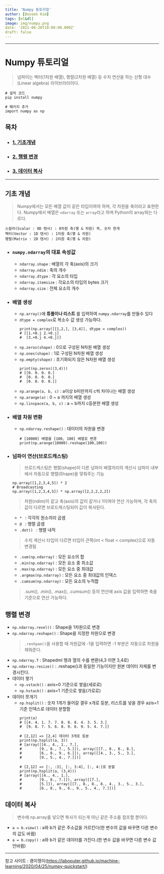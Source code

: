 ```yaml
---
title: 'Numpy 튜토리얼'
author: [Bosoek Kim]
tags: [ml&dl]
image: img/numpy.png
date: '2021-08-20T10:00:00.000Z'
draft: false
---
```


---
# Numpy 튜토리얼

> 넘파이는 벡터(1차원 배열), 행렬(2차원 배열) 등 수치 연산을 하는 선형 대수(Linear algebra) 라이브러리이다.
```
# 설치 코드
pip install numpy

# 패키지 추가
import numpy as np
```

## 목차
* ### [1. 기초개념](#기초-개념)
* ### [2. 행렬 변경](#행렬-변경)
* ### [3. 데이터 복사](#데이터-복사)

***

## 기초 개념
> Numpy에서는 모든 배열 값이 같은 타입이여야 하며, 각 차원을 축이라고 표현한다.
> Numpy에서 배열은 ```ndarray``` 또는 ```array```라고 하며 Python의 array와는 다르다.   
```
스칼라(Scalar : 0D 텐서) : 0차원 축(행 & 차원) 즉, 숫자 한개
벡터(Vector : 1D 텐서) : 1차원 축(행 & 차원)
행렬(Matrix : 2D 텐서) : 2차원 축(행 & 차원)
``` 

* ### ```numpy.ndarray```의 대표 속성값
    - ```ndarray.shape``` : 배열의 각 축(axis)의 크기
    - ```ndarray.ndim``` : 축의 개수
    - ```ndarray.dtype``` : 각 요소의 타입
    - ```ndarray.itemsize``` : 각요소의 타입의 bytes 크기
    - ```ndarray.size``` : 전체 요소의 개수
* ### 배열 생성
    - ```np.array()```에 __튜플이나 리스트__ 를 입력하여 ```numpy.ndarray```를 만들수 있다
    - ```dtype = complex```로 복소수 값 생성 가능하다.
        ```
        print(np.array([[1,2,], [3,4]], dtype = complex))
        # [[1.+0.j 2.+0.j]
        #  [3.+0.j 4.+0.j]]
        ```
    - ```np.zeros(shape)``` : 0으로 구성된 N차원 배열 생성
    - ```np.ones(shape)``` : 1로 구성된 N차원 배열 생성
    - ```np.empty(shape)``` : 초기화되지 않은 N차원 배열 생성
        ```
        print(np.zeros((3,4)))
        # [[0. 0. 0. 0.]
        #  [0. 0. 0. 0.]
        #  [0. 0. 0. 0.]]
        ```
    - ```np.arange(a, b, c)``` : a이상 b미만까지 c씩 차이나는 배열 생성
    - ```np.arange(a)``` : 0 ~ a 까지의 배열 생성
    - ```np.linspace(a, b, c)``` : a ~ b까지 c등분한 배열 생성
* ### 배열 차원 변환
    - ```np.ndarray.reshape()``` : 데이터의 차원을 변경
        ```
        # [10000] 배열을 [100, 100] 배열로 변경
        print(np.arange(10000).reshape(100,100))
        ```
* ### 넘파이 연산(브로드캐스팅)
    > 브로드캐스팅은 행렬(shape)이 다른 넘파이 배열끼리의 계산시 넘파이 내부에서 자동으로 행렬(Shape)을 맞춰주는 기능
    ```
    np.array([1,2,3,4,5]) * 2 
    # Broadcasting
    np.array([1,2,3,4,5]) * np.array([2,2,2,2,2])
    ```
    > 차원(ndim)이 같고 축(axis)의 값이 같거나 1이여야 연산 가능하며, 각 축의 값이 다르면 브로드캐스팅되어 값이 복사된다.
    - ```* ``` : 각각의 원소끼리 곱셈
    - ```@ ``` : 행렬 곱셈
    - ```.dot() ``` : 행렬 내적
    > 수치 계산시 타입이 다르면 타입이 큰쪽(int < float < complex)으로 자동 변경됨
    - ```.sum(np.ndarray)``` : 모든 요소의 합
    - ```.min(np.ndarray)``` : 모든 요소 중 최소값
    - ```.max(np.ndarray)``` : 모든 요소 중 최대값
    - ```.argmax(np.ndarray)``` : 모든 요소 중 최대값의 인덱스
    - ```.cumsum(np.ndarray)``` : 모든 요소의 누적합
    > .sum(), .min(), .max(), .cumsum() 등의 연산에 axis 값을 입력하면 축을 기준으로 연산 가능하다.

## 행렬 변경
* ```np.ndarray.revel()``` : Shape을 1차원으로 변경
* ```np.ndarray.reshape()``` : Shape을 지정한 차원으로 변경
    > ```.reshpae()```을 사용할 때 차원값에 -1을 입력하면 -1 부분은 자동으로 차원을 채워준다.
* ```np.ndarray.T``` : Shapedml 행과 열의 수를 변환(4,3 이면 3,4로)
* ```np.ndarray.resize()``` : .reshape()과 동일한 기능이지만 원본 데이터 자체를 변경시킨다.
* 데이터 쌓기
    * ```np.vstack()``` : axis=0 기준으로 쌓음(세로로)
    * ```np.hstack()``` : axis=1 기준으로 쌓음(가로로)
* 데이터 쪼개기
    * ```np.hsplit()``` : 숫자 1개가 들어갈 결우 x개로 등분, 리스트를 넣을 경우 azis=1 기준 인덱스로 데이터 분할함
        ```
        print(a)
        # [[4. 4. 1. 7. 7. 8. 8. 8. 4. 3. 5. 3.]
        #  [9. 8. 7. 5. 6. 8. 9. 6. 9. 5. 4. 7.]]

        # [2,12] => [2,4] 데이터 3개로 등분
        print(np.hsplit(a, 3))
        # [array([[4., 4., 1., 7.],
        #        [9., 8., 7., 5.]]), array([[7., 8., 8., 8.],
        #        [6., 8., 9., 6.]]), array([[4., 3., 5., 3.],
        #        [9., 5., 4., 7.]])]

        # [2,12] => [:, :3], [:, 3:4], [:, 4:]로 분할
        print(np.hsplit(a, (3,4)))
        # [array([[4., 4., 1.],
        #        [9., 8., 7.]]), array([[7.],
        #        [5.]]), array([[7., 8., 8., 8., 4., 3., 5., 3.],
        #        [6., 8., 9., 6., 9., 5., 4., 7.]])]
        ```
## 데이터 복사
> 변수에 np.array를 넣으면 복사가 되는게 아닌 같은 주소를 참조할 뿐이다.
* ```a = b.view()``` : a와 b가 같은 주소값을 가르킨다(한 변수의 값을 바꾸면 다른 변수의 값도 바뀜)  
* ```a = b.copy()``` : a와 b가 같은 데이터를 가진다.(한 변수 값을 바꾸면 다른 변수 값 안바뀜)

***
참고 사이트 : 괭이쟁이(https://laboputer.github.io/machine-learning/2020/04/25/numpy-quickstart/)
